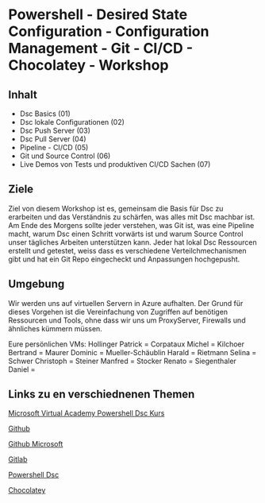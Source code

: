 # Powershell - Desired State Configuration - Configuration Management - Git - CI/CD - Chocolatey - Workshop

## Inhalt
- Dsc Basics (01)
- Dsc lokale Configurationen (02)
- Dsc Push Server (03)
- Dsc Pull Server (04)
- Pipeline - CI/CD (05)
- Git und Source Control (06)
- Live Demos von Tests und produktiven CI/CD Sachen (07)

## Ziele
Ziel von diesem Workshop ist es, gemeinsam die Basis für Dsc zu erarbeiten und das Verständnis zu schärfen, was alles mit Dsc machbar ist.
Am Ende des Morgens sollte jeder verstehen, was Git ist, was eine Pipeline macht, warum Dsc einen Schritt vorwärts ist und warum Source Control unser tägliches Arbeiten unterstützen kann.
Jeder hat lokal Dsc Ressourcen erstellt und getestet, weiss dass es verschiedene Verteilchmechanismen gibt und hat ein Git Repo eingecheckt und Anpassungen hochgepusht.

## Umgebung
Wir werden uns auf virtuellen Servern in Azure aufhalten. Der Grund für dieses Vorgehen ist die Vereinfachung von Zugriffen auf benötigen Ressourcen und Tools, ohne dass wir uns um ProxyServer, Firewalls und ähnliches kümmern müssen. 

Eure persönlichen VMs:
Hollinger Patrick = 
Corpataux Michel = 
Kilchoer Bertrand = 
Maurer Dominic = 
Mueller-Schäublin Harald = 
Rietmann Selina = 
Schwer Christoph = 
Steiner Manfred = 
Stocker Renato = 
Siegenthaler Daniel = 

## Links zu en verschiednenen Themen

[Microsoft Virtual Academy Powershell Dsc Kurs](https://mva.microsoft.com/en-US/training-courses/getting-started-with-power-shell-desired-state-configuration-dsc-8672?l=ZwHuclG1_2504984382)

[Github](https://github.com/)

[Github Microsoft](https://github.com/Microsoft)

[Gitlab](https://about.gitlab.com/)

[Powershell Dsc](https://msdn.microsoft.com/en-us/PowerShell/dsc/overview)

[Chocolatey](https://chocolatey.org/)